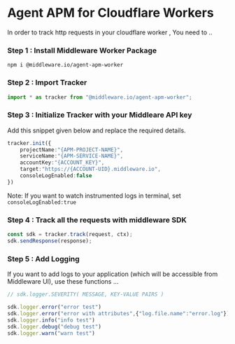 # Agent APM for Cloudflare Workers

In order to track http requests in your cloudflare worker , You need to ..

### Step 1 :  Install Middleware Worker Package

```
npm i @middleware.io/agent-apm-worker
```

### Step 2 : Import Tracker
```javascript
import * as tracker from "@middleware.io/agent-apm-worker";
```

### Step 3 : Initialize Tracker with your Middleare API key  

Add this snippet given below and replace the required details.

```typescript
tracker.init({
    projectName:"{APM-PROJECT-NAME}",
    serviceName:"{APM-SERVICE-NAME}",
    accountKey:"{ACCOUNT_KEY}",
    target:"https://{ACCOUNT-UID}.middleware.io",
    consoleLogEnabled:false
})
```

Note: If you want to watch instrumented logs in terminal, set  `consoleLogEnabled:true`

### Step 4 : Track all the requests with middleware SDK

```typescript		
const sdk = tracker.track(request, ctx);
sdk.sendResponse(response);
```

### Step 5 : Add Logging

If you want to add logs to your application (which will be accessible from Middleware UI), use these functions ...


```typescript		
// sdk.logger.SEVERITY( MESSAGE, KEY-VALUE PAIRS )

sdk.logger.error("error test")
sdk.logger.error("error with attributes",{"log.file.name":"error.log"})
sdk.logger.info("info test")
sdk.logger.debug("debug test")
sdk.logger.warn("warn test")
```
